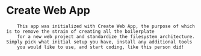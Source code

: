 # Create Web App
        This app was initialized with Create Web App, the purpose of which is to remove the strain of creating all the boilerplate
        for a new web project and standardize the filesystem architecture. Simply pick what initial setup you have, install any additional tools
        you would like to use, and start coding, like this person did!